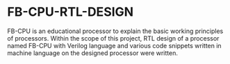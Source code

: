 # FB-CPU-RTL-DESIGN
FB-CPU is an educational processor to explain the basic working principles of processors. Within the scope of this project, RTL design of a processor named FB-CPU with Verilog language and various code snippets written in machine language on the designed processor were written. 
